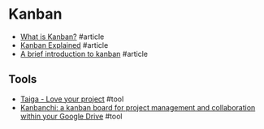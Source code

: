 # Kanban

- [What is Kanban?](http://www.everydaykanban.com/what-is-kanban) #article
- [Kanban Explained](http://kanbanblog.com/explained) #article
- [A brief introduction to kanban](https://www.atlassian.com/agile/kanban) #article

## Tools
- [Taiga - Love your project](https://taiga.io) #tool
- [Kanbanchi: a kanban board for project management and collaboration within your Google Drive](http://www.kanbanchi.com) #tool
